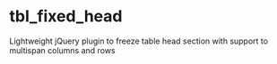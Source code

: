 tbl_fixed_head
==============

Lightweight jQuery plugin to freeze table head section with support to multispan columns and rows 